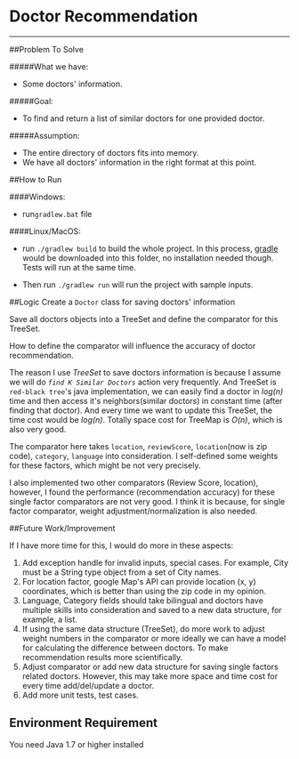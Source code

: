 # Doctor Recommendation

----------------------------------
##Problem To Solve

#####What we have:
 * Some doctors' information.

#####Goal:
 * To find and return a list of similar doctors for one provided doctor.

#####Assumption:
 * The entire directory of doctors fits into memory. 
 * We have all doctors' information in the right format at this point.
  
##How to Run

####Windows: 

*  run``gradlew.bat`` file

####Linux/MacOS: 

* run ``./gradlew build`` to build the whole project. In this process, [gradle](https://github.com/gradle/gradle) would be downloaded into this folder, no installation needed though. Tests will run at the same time. 

* Then run ``./gradlew run`` will run the project with sample inputs.

##Logic 
Create a ```Doctor``` class for saving doctors' information

Save all doctors objects into a TreeSet and define the comparator for this TreeSet.

How to define the comparator will influence the accuracy of doctor recommendation.

The reason I use *TreeSet* to save doctors information is because I assume we will do *```find K Similar Doctors```* action very frequently. And TreeSet is ```red-black tree```'s java implementation, we can easily find a doctor in *log(n)* time and then access it's neighbors(similar doctors) in constant time (after finding that doctor). And every time we want to update this TreeSet, the time cost would be *log(n)*. Totally space cost for TreeMap is *O(n)*, which is also very good. 

The comparator here takes ```location```, ```reviewScore```, ```location```(now is zip code), ```category```, ```language``` into consideration. I self-defined some weights for these factors, which might be not very precisely.

I also implemented two other comparators (Review Score, location), however, I found the performance (recommendation accuracy) for these single factor comparators are not very good. I think it is because, for single factor comparator, weight adjustment/normalization is also needed. 

##Future Work/Improvement

If I have more time for this, I would do more in these aspects:

1. Add exception handle for invalid inputs, special cases.  For example, City must be a String type object from a set of City names.
2. For location factor, google Map's API can provide location (x, y) coordinates, which is better than using the zip code in my opinion. 
3. Language,  Category fields should take bilingual and doctors have multiple skills into consideration and saved to a new data structure, for example, a list.
4. If using the same data structure (TreeSet), do more work to adjust weight numbers in the comparator or more ideally we can have a model for calculating the difference between doctors. To make recommendation results more scientifically.
5. Adjust comparator or add new data structure for saving single factors related doctors. However, this may take more space and time cost for every time add/del/update a doctor.
6. Add more unit tests, test cases.


## Environment Requirement 
You need Java 1.7 or higher installed